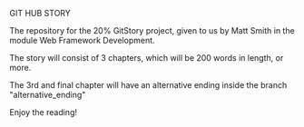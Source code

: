 GIT HUB STORY

The repository for the 20% GitStory project, given to us by Matt Smith in the module Web Framework Development.

The story will consist of 3 chapters, which will be 200 words in length, or more. 

The 3rd and final chapter will have an alternative ending inside the branch "alternative_ending"

Enjoy the reading!



